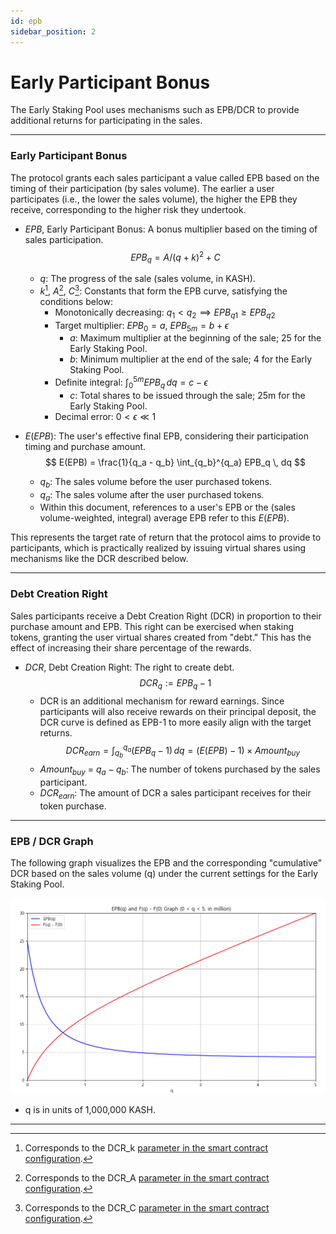 ```yaml
---
id: epb
sidebar_position: 2
---
```


# Early Participant Bonus

The Early Staking Pool uses mechanisms such as EPB/DCR to provide additional returns for participating in the sales.

---

### Early Participant Bonus

The protocol grants each sales participant a value called EPB based on the timing of their participation (by sales volume). The earlier a user participates (i.e., the lower the sales volume), the higher the EPB they receive, corresponding to the higher risk they undertook.

+ $EPB$, Early Participant Bonus: A bonus multiplier based on the timing of sales participation.
    $$
    EPB_{q} = A / (q + k)^2 + C
    $$
    + $q$: The progress of the sale (sales volume, in KASH).
    + $k$[^DCR_k], $A$[^DCR_A], $C$[^DCR_C]: Constants that form the EPB curve, satisfying the conditions below:
        + Monotonically decreasing: $q_1<q_2 \implies EPB_{q1} \ge EPB_{q2}$
        + Target multiplier: $EPB_0 = a$, $EPB_{5m} = b + \epsilon$
            + $a$: Maximum multiplier at the beginning of the sale; 25 for the Early Staking Pool.
            + $b$: Minimum multiplier at the end of the sale; 4 for the Early Staking Pool.
        + Definite integral: $\int_{0}^{5m} EPB_q \, dq = c - \epsilon$
            + $c$: Total shares to be issued through the sale; 25m for the Early Staking Pool.
        + Decimal error: $0< \epsilon ≪ 1$
    
+ $E(EPB)$: The user's effective final EPB, considering their participation timing and purchase amount.
    $$
    E(EPB) = \frac{1}{q_a - q_b} \int_{q_b}^{q_a} EPB_q \, dq
    $$
    + $q_b$: The sales volume before the user purchased tokens.
    + $q_a$: The sales volume after the user purchased tokens.
    + Within this document, references to a user's EPB or the (sales volume-weighted, integral) average EPB refer to this $E(EPB)$.

This represents the target rate of return that the protocol aims to provide to participants, which is practically realized by issuing virtual shares using mechanisms like the DCR described below.

---

### Debt Creation Right

Sales participants receive a Debt Creation Right (DCR) in proportion to their purchase amount and EPB. This right can be exercised when staking tokens, granting the user virtual shares created from "debt." This has the effect of increasing their share percentage of the rewards.

+ $DCR$, Debt Creation Right: The right to create debt.
    $$
    DCR_q := EPB_q - 1
    $$
    + DCR is an additional mechanism for reward earnings. Since participants will also receive rewards on their principal deposit, the DCR curve is defined as EPB-1 to more easily align with the target returns.
    $$
    DCR_{earn} = \int_{q_b}^{q_a} (EPB_q - 1) \, dq = (E(EPB) - 1) \times Amount_{buy}
    $$
    + $Amount_{buy}$ = $q_a - q_b$: The number of tokens purchased by the sales participant.
    + $DCR_{earn}$: The amount of DCR a sales participant receives for their token purchase.

<!-- 📌 Participants in additional sales may not have the opportunity to exercise their DCR in the current Early Staking Pool. Please be sure to refer to the Priority Reservation section below. -->

---

### EPB / DCR Graph

The following graph visualizes the EPB and the corresponding "cumulative" DCR based on the sales volume (q) under the current settings for the Early Staking Pool.

![KASH EPB Graph](/img/kash_staking_epb.png)

+ q is in units of 1,000,000 KASH.

---

[^DCR_k]: Corresponds to the DCR_k [parameter in the smart contract configuration](/tech/deployment/config-initial).
[^DCR_A]: Corresponds to the DCR_A [parameter in the smart contract configuration](/tech/deployment/config-initial).
[^DCR_C]: Corresponds to the DCR_C [parameter in the smart contract configuration](/tech/deployment/config-initial).